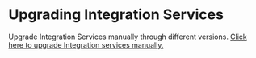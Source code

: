                            

Upgrading Integration Services
==============================

Upgrade Integration Services manually through different versions. [Click here to upgrade Integration services manually.](../../../Foundry/voltmx_foundry_linux_install_guide/Content/Upgrading_VoltMX_Foundry_SP1.md)

<!-- Upgrade Integration Services manually through different versions. [Click here to upgrade Integration services manually.](../../../Foundry/vmf_integrationservice_manual_upgrade/Content/Upgrading Volt MX Server.md) -->
